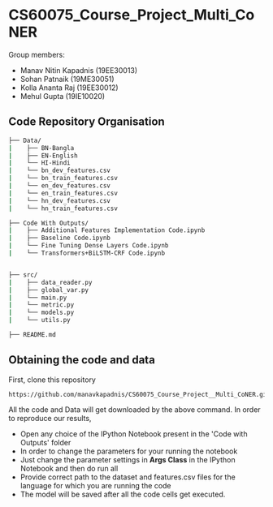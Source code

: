 # CS60075_Course_Project_Multi_CoNER


Group members:
- Manav Nitin Kapadnis (19EE30013)
- Sohan Patnaik (19ME30051)
- Kolla Ananta Raj (19EE30012)
- Mehul Gupta (19IE10020)

## Code Repository Organisation
```bash
├── Data/
|    ├── BN-Bangla
|    ├── EN-English
|    └── HI-Hindi
|    └── bn_dev_features.csv
|    └── bn_train_features.csv
|    └── en_dev_features.csv
|    └── en_train_features.csv
|    └── hn_dev_features.csv
|    └── hn_train_features.csv

├── Code With Outputs/
|    ├── Additional Features Implementation Code.ipynb
|    ├── Baseline Code.ipynb
|    └── Fine Tuning Dense Layers Code.ipynb
|    └── Transformers+BiLSTM-CRF Code.ipynb


├── src/
|    ├── data_reader.py
|    ├── global_var.py
|    └── main.py
|    └── metric.py
|    └── models.py
|    └── utils.py

├── README.md
```

## Obtaining the code and data

First, clone this repository
```
https://github.com/manavkapadnis/CS60075_Course_Project__Multi_CoNER.git

```

All the code and Data will get downloaded by the above command.
In order to reproduce our results,
- Open any choice of the IPython Notebook present in the 'Code with Outputs' folder
- In order to change the parameters for your running the notebook
- Just change the parameter settings in **Args Class** in the IPython Notebook and then do run all
- Provide correct path to the dataset and features.csv files for the language for which you are running the code
- The model will be saved after all the code cells get executed.

